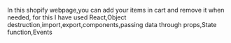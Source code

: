 In this shopify webpage,you can add your items in cart and remove it when needed, for this I have used React,Object destruction,import,export,components,passing data through props,State function,Events
